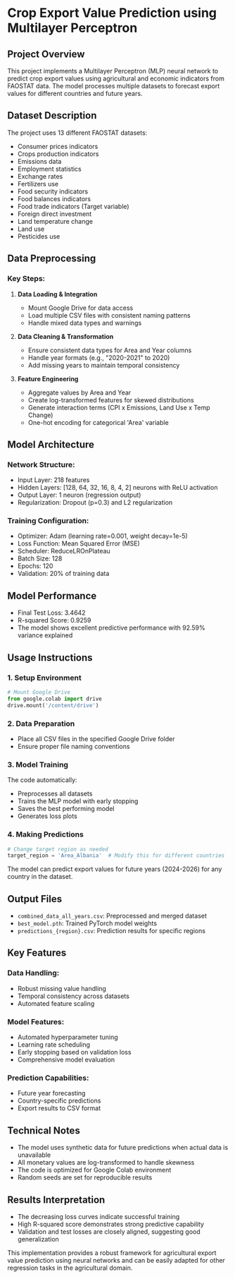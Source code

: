 # Crop Export Value Prediction using Multilayer Perceptron

## Project Overview

This project implements a Multilayer Perceptron (MLP) neural network to predict crop export values using agricultural and economic indicators from FAOSTAT data. The model processes multiple datasets to forecast export values for different countries and future years.

## Dataset Description

The project uses 13 different FAOSTAT datasets:
- Consumer prices indicators
- Crops production indicators
- Emissions data
- Employment statistics
- Exchange rates
- Fertilizers use
- Food security indicators
- Food balances indicators
- Food trade indicators (Target variable)
- Foreign direct investment
- Land temperature change
- Land use
- Pesticides use

## Data Preprocessing

### Key Steps:

1. **Data Loading & Integration**
   - Mount Google Drive for data access
   - Load multiple CSV files with consistent naming patterns
   - Handle mixed data types and warnings

2. **Data Cleaning & Transformation**
   - Ensure consistent data types for Area and Year columns
   - Handle year formats (e.g., "2020-2021" to 2020)
   - Add missing years to maintain temporal consistency

3. **Feature Engineering**
   - Aggregate values by Area and Year
   - Create log-transformed features for skewed distributions
   - Generate interaction terms (CPI x Emissions, Land Use x Temp Change)
   - One-hot encoding for categorical 'Area' variable

## Model Architecture

### Network Structure:
- Input Layer: 218 features
- Hidden Layers: [128, 64, 32, 16, 8, 4, 2] neurons with ReLU activation
- Output Layer: 1 neuron (regression output)
- Regularization: Dropout (p=0.3) and L2 regularization

### Training Configuration:
- Optimizer: Adam (learning rate=0.001, weight decay=1e-5)
- Loss Function: Mean Squared Error (MSE)
- Scheduler: ReduceLROnPlateau
- Batch Size: 128
- Epochs: 120
- Validation: 20% of training data

## Model Performance

- Final Test Loss: 3.4642
- R-squared Score: 0.9259
- The model shows excellent predictive performance with 92.59% variance explained

## Usage Instructions

### 1. Setup Environment

```python
# Mount Google Drive
from google.colab import drive
drive.mount('/content/drive')
```

### 2. Data Preparation
- Place all CSV files in the specified Google Drive folder
- Ensure proper file naming conventions

### 3. Model Training

The code automatically:
- Preprocesses all datasets
- Trains the MLP model with early stopping
- Saves the best performing model
- Generates loss plots

### 4. Making Predictions

```python
# Change target region as needed
target_region = 'Area_Albania'  # Modify this for different countries
```

The model can predict export values for future years (2024-2026) for any country in the dataset.

## Output Files

- `combined_data_all_years.csv`: Preprocessed and merged dataset
- `best_model.pth`: Trained PyTorch model weights
- `predictions_{region}.csv`: Prediction results for specific regions

## Key Features

### Data Handling:
- Robust missing value handling
- Temporal consistency across datasets
- Automated feature scaling

### Model Features:
- Automated hyperparameter tuning
- Learning rate scheduling
- Early stopping based on validation loss
- Comprehensive model evaluation

### Prediction Capabilities:
- Future year forecasting
- Country-specific predictions
- Export results to CSV format

## Technical Notes

- The model uses synthetic data for future predictions when actual data is unavailable
- All monetary values are log-transformed to handle skewness
- The code is optimized for Google Colab environment
- Random seeds are set for reproducible results

## Results Interpretation

- The decreasing loss curves indicate successful training
- High R-squared score demonstrates strong predictive capability
- Validation and test losses are closely aligned, suggesting good generalization

This implementation provides a robust framework for agricultural export value prediction using neural networks and can be easily adapted for other regression tasks in the agricultural domain.
